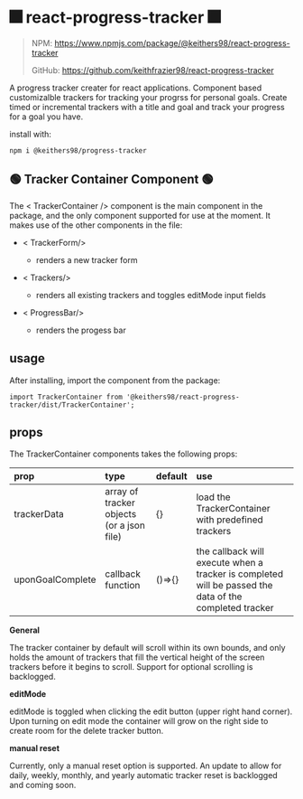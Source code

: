# 🎆 react-progress-tracker 🎆

> NPM: https://www.npmjs.com/package/@keithers98/react-progress-tracker
>
> GitHub: https://github.com/keithfrazier98/react-progress-tracker

A progress tracker creater for react applications. Component based customizalble trackers for tracking your progrss for personal goals. Create timed or incremental trackers with a title and goal and track your progress for a goal you have.


install with:

`npm i @keithers98/progress-tracker`

## 🟢 Tracker Container Component 🟢

The < TrackerContainer /> component is the main component in the package, and the only component supported for use at the moment. It makes use of the other components in the file:

- < TrackerForm/>

  - renders a new tracker form

- < Trackers/>

  - renders all existing trackers and toggles editMode input fields

- < ProgressBar/>
  - renders the progess bar

## usage

After installing, import the component from the package:

`import TrackerContainer from '@keithers98/react-progress-tracker/dist/TrackerContainer';`

## props

The TrackerContainer components takes the following props:

| prop             | type                                      | default|use                                                           |
| :--------------- | :---------------------------------------- | :------| :------------------------------------------------------------ |
| trackerData      | array of tracker objects (or a json file) | {} |load the TrackerContainer with predefined trackers            |
| uponGoalComplete | callback function  | ()=>{}                       | the callback will execute when a tracker is completed will be passed the data of the completed tracker |

**General**

The tracker container by default will scroll within its own bounds, and only holds the amount of trackers that fill the vertical height of the screen trackers before it begins to scroll. Support for optional scrolling is backlogged.

**editMode**

editMode is toggled when clicking the edit button (upper right hand corner). Upon turning on edit mode the container will grow on the right side to create room for the delete tracker button.

**manual reset**

Currently, only a manual reset option is supported. An update to allow for daily, weekly, monthly, and yearly automatic tracker reset is backlogged and coming soon.


